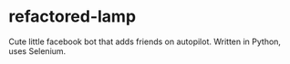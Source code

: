 # refactored-lamp
Cute little facebook bot that adds friends on autopilot. Written in Python, uses Selenium.
